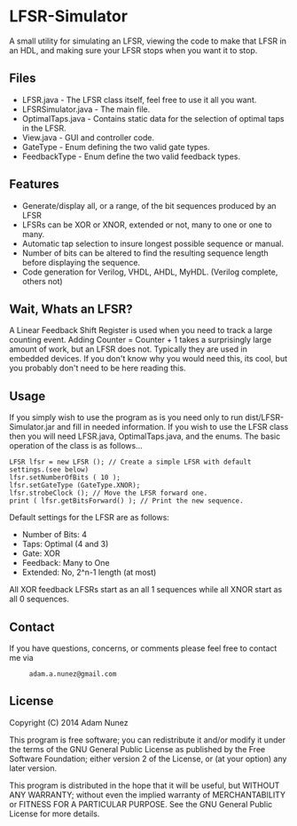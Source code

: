 LFSR-Simulator
==============

A small utility for simulating an LFSR, viewing the code to make that LFSR in an HDL, and making sure your LFSR stops when you want it to stop.

Files
-----

* LFSR.java - The LFSR class itself, feel free to use it all you want.
* LFSRSimulator.java - The main file.
* OptimalTaps.java - Contains static data for the selection of optimal taps in the LFSR.
* View.java - GUI and controller code.
* GateType - Enum defining the two valid gate types.
* FeedbackType - Enum define the two valid feedback types.

Features
--------

* Generate/display all, or a range, of the bit sequences produced by an LFSR
* LFSRs can be XOR or XNOR, extended or not, many to one or one to many.
* Automatic tap selection to insure longest possible sequence or manual.
* Number of bits can be altered to find the resulting sequence length before displaying the sequence.
* Code generation for Verilog, VHDL, AHDL, MyHDL. (Verilog complete, others not)

Wait, Whats an LFSR?
--------------------

A Linear Feedback Shift Register is used when you need to track a large counting event. Adding Counter = Counter + 1 takes a surprisingly large amount of work, but an LFSR does not. Typically they are used in embedded devices. If you don't know why you would need this, its cool, but you probably don't need to be here reading this.

Usage
-----

If you simply wish to use the program as is you need only to run dist/LFSR-Simulator.jar and fill in needed information. If you wish to use the LFSR class then you will need LFSR.java, OptimalTaps.java, and the enums. The basic operation of the class is as follows...

    LFSR lfsr = new LFSR (); // Create a simple LFSR with default settings.(see below)
    lfsr.setNumberOfBits ( 10 );
    lfsr.setGateType (GateType.XNOR);
    lfsr.strobeClock (); // Move the LFSR forward one. 
    print ( lfsr.getBitsForward() ); // Print the new sequence.

Default settings for the LFSR are as follows:

* Number of Bits: 4
* Taps: Optimal (4 and 3)
* Gate: XOR
* Feedback: Many to One
* Extended: No, 2^n-1 length (at most)

All XOR feedback LFSRs start as an all 1 sequences while all XNOR start as all 0 sequences.

Contact
-------

If you have questions, concerns, or comments please feel free to contact me via 

         adam.a.nunez@gmail.com


License
-------

Copyright (C) 2014  Adam Nunez

This program is free software; you can redistribute it and/or
modify it under the terms of the GNU General Public License
as published by the Free Software Foundation; either version 2
of the License, or (at your option) any later version.

This program is distributed in the hope that it will be useful,
but WITHOUT ANY WARRANTY; without even the implied warranty of
MERCHANTABILITY or FITNESS FOR A PARTICULAR PURPOSE.  See the
GNU General Public License for more details.